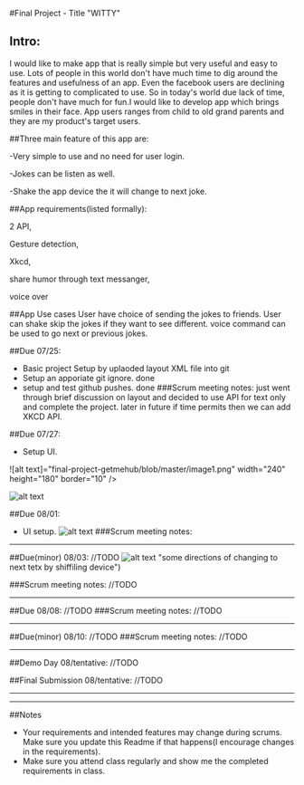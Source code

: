 #Final Project - Title "WITTY"

## Intro:
I would like to make app that is really simple but very useful and easy to use.
Lots of people in this world don't have much time to dig around the features and usefulness of an app.
Even the facebook users are declining as it is getting to complicated to use. So in today's world due
lack of time, people don't have much for fun.I would like to develop app which brings smiles in their face.
App users ranges from child to old grand parents and they are my product's target users.

##Three main feature of this app are:

-Very simple to use and no need for user login.

-Jokes can be listen as well.

-Shake the app device the it will change to next joke.


##App requirements(listed formally):

2 API,

Gesture detection,

Xkcd,

share humor through text messanger,

voice over

##App Use cases
User have choice of sending the jokes to friends.
User can shake skip the jokes if they want to see different.
voice command can be used to go next or previous jokes.


##Due 07/25:
* Basic project Setup by uplaoded  layout XML file into git
* Setup an apporiate git ignore. done
* setup and test github pushes. done
###Scrum meeting notes:
just went through brief discussion on layout and decided to use API for text only and complete the project.
later in future if time permits then we can add XKCD API.


##Due 07/27:
* Setup UI.

![alt text]="final-project-getmehub/blob/master/image1.png" width="240" height="180" border="10" /></a>

![alt text](https://github.com/csc413-summer-2017/final-project-getmehub/blob/master/image1.png)

##Due 08/01:
* UI setup.
![alt text](https://github.com/csc413-summer-2017/final-project-getmehub/blob/master/image2.png)
###Scrum meeting notes:


---
##Due(minor) 08/03:
//TODO
![alt text](https://github.com/csc413-summer-2017/final-project-getmehub/blob/master/image3.png) "some directions of changing to next 
tetx by shiffiling device")

###Scrum meeting notes:
//TODO

---
##Due 08/08:
//TODO
###Scrum meeting notes:
//TODO

---
##Due(minor) 08/10:
//TODO
###Scrum meeting notes:
//TODO

---
##Demo Day 08/tentative:
//TODO

##Final Submission 08/tentative:
//TODO

---

---
##Notes

* Your requirements and intended features may change during scrums. Make sure you update this Readme if that happens(I encourage changes in the requirements).
* Make sure you attend class regularly and show me the completed requirements in class.
